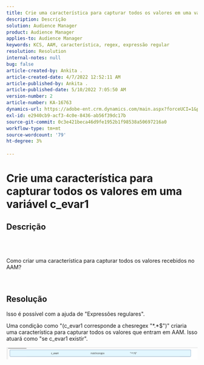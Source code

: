 ```yaml
---
title: Crie uma característica para capturar todos os valores em uma variável c_evar1
description: Descrição
solution: Audience Manager
product: Audience Manager
applies-to: Audience Manager
keywords: KCS, AAM, característica, regex, expressão regular
resolution: Resolution
internal-notes: null
bug: false
article-created-by: Ankita .
article-created-date: 4/7/2022 12:52:11 AM
article-published-by: Ankita .
article-published-date: 5/10/2022 7:05:50 AM
version-number: 2
article-number: KA-16763
dynamics-url: https://adobe-ent.crm.dynamics.com/main.aspx?forceUCI=1&pagetype=entityrecord&etn=knowledgearticle&id=da96daf3-0cb6-ec11-983f-000d3a5d0d94
exl-id: e2940cb9-acf3-4c0e-8436-ab56f39dc17b
source-git-commit: 0c3e421beca46d9fe1952b1f98538a50697216a0
workflow-type: tm+mt
source-wordcount: '79'
ht-degree: 3%

---
```


# Crie uma característica para capturar todos os valores em uma variável c_evar1

## Descrição

<br><br><br>Como criar uma característica para capturar todos os valores recebidos no AAM?<br><br><br>

## Resolução


Isso é possível com a ajuda de &quot;Expressões regulares&quot;.

Uma condição como &quot;(c_evar1 corresponde a chesregex &quot;\*.\*$&quot;)&quot; criaria uma característica para capturar todos os valores que entram em AAM. Isso atuará como &quot;se c_evar1 existir&quot;.



![](assets/1b1452cb-a86b-eb11-a812-00224803aaf7.png)
